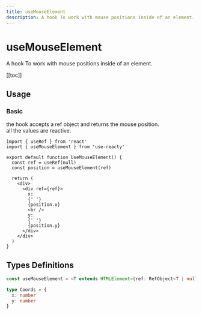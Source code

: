 ```yaml
---
title: useMouseElement
description: A hook To work with mouse positions inside of an element.
---
```


# useMouseElement

A hook To work with mouse positions inside of an element.

[[toc]]

## Usage

### Basic

the hook accepts a ref object and returns the mouse position.
<br />
all the values are reactive.

```tsx
import { useRef } from 'react'
import { useMouseElement } from 'use-reacty'

export default function UseMouseElement() {
  const ref = useRef(null)
  const position = useMouseElement(ref)

  return (
    <div>
      <div ref={ref}>
        x:
        {' '}
        {position.x}
        <br />
        y:
        {' '}
        {position.y}
      </div>
    </div>
  )
}
```

<div>
<div ref="demo"></div>
</div>

## Types Definitions

```ts
const useMouseElement = <T extends HTMLElement>(ref: RefObject<T | null>): Readonly<Coords>

type Coords = {
  x: number
  y: number
}
```

<script setup>
import { createElement } from 'react'
import { createRoot } from 'react-dom/client'
import { ref, onMounted } from 'vue'
import UseMouseElement from './use-mouse-element.tsx'

const demo = ref()

onMounted(() => {
  const root = createRoot(demo.value)
  root.render(createElement(UseMouseElement, {}, null))
})

</script>
